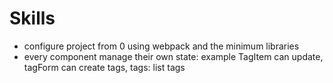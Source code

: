 # Skills
- configure project from 0 using webpack and the minimum libraries
- every component manage their own state: example TagItem can update, tagForm can create tags, tags: list tags
